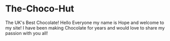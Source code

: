 # The-Choco-Hut
The UK's Best Chocolate!
Hello Everyone my name is Hope and welcome to my site! I have been making Chocolate for years and would love to share my passion with you all!

